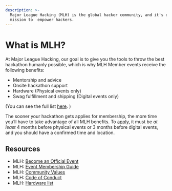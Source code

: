 ```yaml
---
description: >-
  Major League Hacking (MLH) is the global hacker community, and it's our
  mission to  empower hackers.
---
```


# What is MLH?

At Major League Hacking, our goal is to give you the tools to throw the best hackathon humanly possible, which is why MLH Member events receive the following benefits:

* Mentorship and advice
* Onsite hackathon support
* Hardware \(Physical events only\)
* Swag fulfillment and shipping \(Digital events only\) 

\(You can see the full list [here](https://mlh.io/become-an-official-event). \)

The sooner your hackathon gets applies for membership, the more time you’ll have to take advantage of all MLH benefits. To [apply](https://mlh.io/event-membership), it must be _at least_ 4 months before physical events or 3 months before digital events, and you should have a confirmed time and location.

## Resources

* MLH: [Become an Official Event](https://mlh.io/become-an-official-event)
* MLH: [Event Membership Guide](https://static.mlh.io/docs/mlh-member-event-guidelines.pdf)
* MLH: [Community Values](https://mlh.io/community-values)
* MLH: [Code of Conduct](http://static.mlh.io/docs/mlh-code-of-conduct.pdf)
* MLH: [Hardware list](https://mlh.io/hardware-lab)



